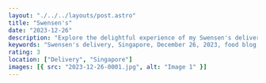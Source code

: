 ```yaml
---
layout: "./../../layouts/post.astro"
title: "Swensen's"
date: "2023-12-26"
description: "Explore the delightful experience of my Swensen's delivery in Singapore on December 26, 2023, as documented on Shiok Ah! Discover the scrumptious details of this delectable food journey."
keywords: "Swensen's delivery, Singapore, December 26, 2023, food blog, Shiok Ah!, dining experience, foodie adventure, delicious delights, culinary exploration, Singaporean cuisine, restaurant delivery, gastronomic journey."
rating: 3
location: ["Delivery", "Singapore"]
images: [{ src: "2023-12-26-0001.jpg", alt: "Image 1" }]
---
```

